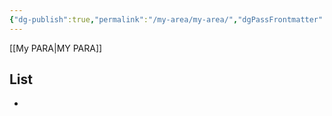```yaml
---
{"dg-publish":true,"permalink":"/my-area/my-area/","dgPassFrontmatter":true}
---
```


[[My PARA\|MY PARA]]
## List
- 